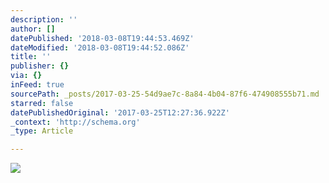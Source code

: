 ```yaml
---
description: ''
author: []
datePublished: '2018-03-08T19:44:53.469Z'
dateModified: '2018-03-08T19:44:52.086Z'
title: ''
publisher: {}
via: {}
inFeed: true
sourcePath: _posts/2017-03-25-54d9ae7c-8a84-4b04-87f6-474908555b71.md
starred: false
datePublishedOriginal: '2017-03-25T12:27:36.922Z'
_context: 'http://schema.org'
_type: Article

---
```

![](https://the-grid-user-content.s3-us-west-2.amazonaws.com/4a8aa9db-b5be-4505-9c36-590f6af2b280.jpg)